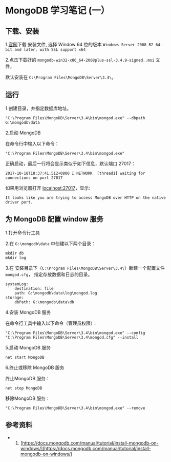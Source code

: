 # MongoDB 学习笔记 (一）

## 下载、安装

1.[官网](https://www.mongodb.com/download-center?jmp=tutorials&_ga=2.240842883.105177426.1508318606-1068482157.1506065532#community)下载 安装文件, 选择 Window 64 位的版本  `Windows Server 2008 R2 64-bit and later, with SSL support x64`



2.点击下载好的 `mongodb-win32-x86_64-2008plus-ssl-3.4.9-signed..msi` 文件，

默认安装在 `C:\Program Files\MongoDB\Server\3.4\`。



## 运行

1.创建目录，并指定数据库地址。
```shell
"C:\Program Files\MongoDB\Server\3.4\bin\mongod.exe" --dbpath G:\mongodb\data
```

2.启动 MongoDB

在命令行中输入以下命令：
```shell
"C:\Program Files\MongoDB\Server\3.4\bin\mongod.exe"
```

正确启动，最后一行将会显示类似于如下信息，默认端口 27017：

	2017-10-18T18:37:41.512+0800 I NETWORK  [thread1] waiting for connections on port 27017


如果用浏览器打开 [localhost:27017](localhost:27017)，显示:

	It looks like you are trying to access MongoDB over HTTP on the native driver port.

## 为 MongoDB 配置 window 服务

1.打开命令行工具

2.在 `G:\mongodb\data` 中创建以下两个目录：
```shell
mkdir db
mkdir log
```

3.在 安装目录下（`C:\Program Files\MongoDB\Server\3.4\`）新建一个配置文件 `mongod.cfg`， 指定存放数据和日志的目录。
```
systemLog:
    destination: file
    path: G:\mongodb\data\log\mongod.log
storage:
    dbPath: G:\mongodb\data\db
```

4.安装 MongoDB 服务

在命令行工具中输入以下命令（管理员权限）：
```shell
"C:\Program Files\MongoDB\Server\3.4\bin\mongod.exe" --config "C:\Program Files\MongoDB\Server\3.4\mongod.cfg" --install
```

5.启动 MongoDB 服务
```shell
net start MongoDB
```

6.终止或移除 MongoDB 服务

终止MongoDB 服务：
```shell
net stop MongoDB
```


移除MongoDB 服务：
```shell
"C:\Program Files\MongoDB\Server\3.4\bin\mongod.exe" --remove
```



## 参考资料

- 1. [https://docs.mongodb.com/manual/tutorial/install-mongodb-on-windows/](https://docs.mongodb.com/manual/tutorial/install-mongodb-on-windows/)
